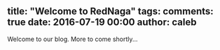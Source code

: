 title: "Welcome to RedNaga"
tags:
comments: true
date: 2016-07-19 00:00
author: caleb
---

Welcome to our blog. More to come shortly...
